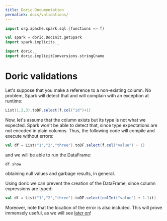 ```yaml
---
title: Doric Documentation
permalink: docs/validations/
---
```


```scala mdoc:invisible
import org.apache.spark.sql.{functions => f}

val spark = doric.DocInit.getSpark
import spark.implicits._

import doric._
import doric.implicitConversions.stringCname
```

# Doric validations

Let's suppose that you make a reference to a non-existing column. No problem, Spark will detect 
that and will complain with an exception at runtime:

```scala mdoc:crash
List(1,2,3).toDF.select(f.col("id")+1)
```

Now, let's assume that the column exists but its type is not what we expected. Spark won't be able to detect that, 
since type expectations are not encoded in plain columns. Thus, the following code will compile and execute 
without errors:

```scala mdoc
val df = List("1","2","three").toDF.select(f.col("value") + 1)
```

and we will be able to run the DataFrame:

```scala mdoc
df.show
```

obtaining null values and garbage results, in general.

Using doric we can prevent the creation of the DataFrame, since column expressions are typed:

```scala mdoc:crash
val df = List("1","2","three").toDF.select(colInt("value") + 1.lit)
```

Moreover, note that the location of the error is also included. This will prove immensely useful, as we will see 
[later on](error-location.md)!

